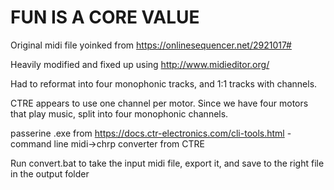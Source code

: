 # FUN IS A CORE VALUE

Original midi file yoinked from https://onlinesequencer.net/2921017#

Heavily modified and fixed up using http://www.midieditor.org/

Had to reformat into four monophonic tracks, and 1:1 tracks with channels.

CTRE appears to use one channel per motor. Since we have four motors that play music, split into four monophonic channels. 

passerine .exe from https://docs.ctr-electronics.com/cli-tools.html - command line midi->chrp converter from CTRE

Run convert.bat to take the input midi file, export it, and save to the right file in the output folder
